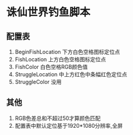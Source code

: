 # 诛仙世界钓鱼脚本

## 配置表
1. BeginFishLocation
下方白色空格图标定位点
1. FishLocation
上方白色空格图标定位点
1. FishColor
白色空格RGB颜色值
1. StruggleLocation
中上方红色中条幅红色定位点
1. StruggleColor
没用

## 其他
1. RGB色差总和不超过50才算颜色匹配
1. 配置表中默认定位基于1920*1080分辨率,全屏